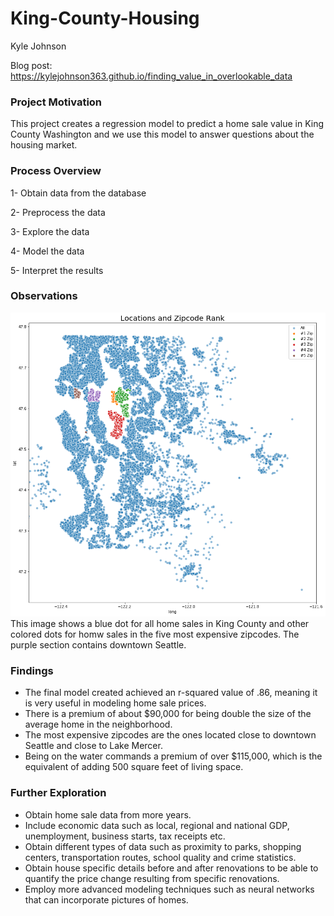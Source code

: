 # King-County-Housing

Kyle Johnson

Blog post:  https://kylejohnson363.github.io/finding_value_in_overlookable_data

### Project Motivation
This project creates a regression model to predict a home sale value in King County Washington and we use this model to answer questions about the housing market.

### Process Overview
1- Obtain data from the database

2- Preprocess the data

3- Explore the data

4- Model the data

5- Interpret the results

### Observations
![map](https://github.com/kylejohnson363/updated-images/blob/master/King%20County%20Map.png?raw=true)
This image shows a blue dot for all home sales in King County and other colored dots for homw sales in the five most expensive zipcodes. The purple section contains downtown Seattle.

### Findings
- The final model created achieved an r-squared value of .86, meaning it is very useful in modeling home sale prices.
- There is a premium of about $90,000 for being double the size of the average home in the neighborhood.
- The most expensive zipcodes are the ones located close to downtown Seattle and close to Lake Mercer.
- Being on the water commands a premium of over $115,000, which is the equivalent of adding 500 square feet of living space.

### Further Exploration
- Obtain home sale data from more years.
- Include economic data such as local, regional and national GDP, unemployment, business starts, tax receipts etc.
- Obtain different types of data such as proximity to parks, shopping centers, transportation routes, school quality and crime statistics.
- Obtain house specific details before and after renovations to be able to quantify the price change resulting from specific renovations.
- Employ more advanced modeling techniques such as neural networks that can incorporate pictures of homes. 
